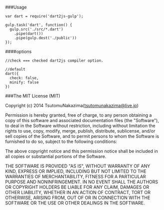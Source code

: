 
###Usage

```
var dart = require('dart2js-gulp');

gulp.task('dart', function() {
  gulp.src('./src/*.dart')
    .pipe(dart())
    .pipe(gulp.dest('./public'))
});
```

####options
```
//check === checked dart2js compiler option.

//default
dart({
  check: false,
  minify: false
})
```


###The MIT License (MIT)

Copyright (c) 2014 TsutomuNakazima(tsutomunakazima@live.jp)

Permission is hereby granted, free of charge, to any person obtaining a copy
of this software and associated documentation files (the "Software"), to deal
in the Software without restriction, including without limitation the rights
to use, copy, modify, merge, publish, distribute, sublicense, and/or sell
copies of the Software, and to permit persons to whom the Software is
furnished to do so, subject to the following conditions:

The above copyright notice and this permission notice shall be included in
all copies or substantial portions of the Software.

THE SOFTWARE IS PROVIDED "AS IS", WITHOUT WARRANTY OF ANY KIND, EXPRESS OR
IMPLIED, INCLUDING BUT NOT LIMITED TO THE WARRANTIES OF MERCHANTABILITY,
FITNESS FOR A PARTICULAR PURPOSE AND NONINFRINGEMENT. IN NO EVENT SHALL THE
AUTHORS OR COPYRIGHT HOLDERS BE LIABLE FOR ANY CLAIM, DAMAGES OR OTHER
LIABILITY, WHETHER IN AN ACTION OF CONTRACT, TORT OR OTHERWISE, ARISING FROM,
OUT OF OR IN CONNECTION WITH THE SOFTWARE OR THE USE OR OTHER DEALINGS IN
THE SOFTWARE.
